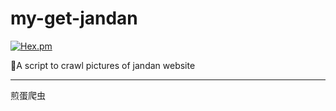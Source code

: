 # my-get-jandan


[![Hex.pm](https://img.shields.io/hexpm/l/plug.svg?style=flat-square)](https://github.com/AlexJialene/my-get-jandan/blob/master/LICENSE)

🎃A script to crawl pictures of jandan website

------------------------------------------
煎蛋爬虫
